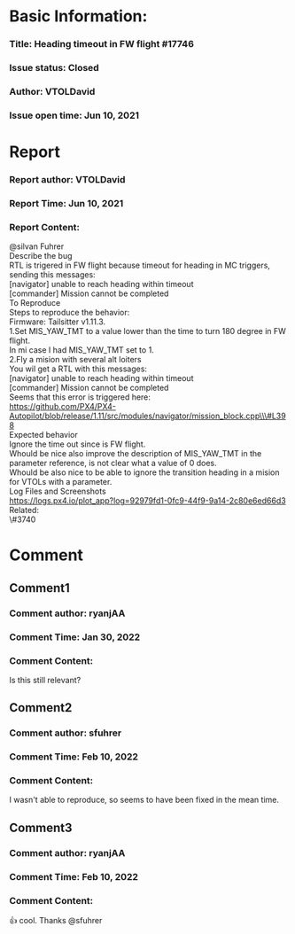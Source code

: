 # Basic Information:
### Title:  Heading timeout in FW flight #17746 
### Issue status: Closed
### Author: VTOLDavid
### Issue open time: Jun 10, 2021
# Report
### Report author: VTOLDavid
### Report Time: Jun 10, 2021
### Report Content:   
@silvan Fuhrer    
Describe the bug    
RTL is trigered in FW flight because timeout for heading in MC triggers, sending this messages:    
[navigator] unable to reach heading within timeout    
[commander] Mission cannot be completed  
To Reproduce    
Steps to reproduce the behavior:    
Firmware: Tailsitter v1.11.3.  
1.Set MIS_YAW_TMT to a value lower than the time to turn 180 degree in FW flight.    
In mi case I had MIS_YAW_TMT set to 1.  
2.Fly a mision with several alt loiters  
You wil get a RTL with this messages:    
[navigator] unable to reach heading within timeout    
[commander] Mission cannot be completed  
Seems that this error is triggered here:    
https://github.com/PX4/PX4-Autopilot/blob/release/1.11/src/modules/navigator/mission_block.cpp\\\#L398  
Expected behavior    
Ignore the time out since is FW flight.    
Whould be nice also improve the description of MIS_YAW_TMT in the parameter reference, is not clear what a value of 0 does.    
Whould be also nice to be able to ignore the transition heading in a mision for VTOLs with a parameter.  
Log Files and Screenshots    
https://logs.px4.io/plot_app?log=92979fd1-0fc9-44f9-9a14-2c80e6ed66d3  
Related:    
\\\#3740  

# Comment
## Comment1
### Comment author: ryanjAA
### Comment Time: Jan 30, 2022
### Comment Content:   
Is this still relevant?  

## Comment2
### Comment author: sfuhrer
### Comment Time: Feb 10, 2022
### Comment Content:   
I wasn't able to reproduce, so seems to have been fixed in the mean time.  

## Comment3
### Comment author: ryanjAA
### Comment Time: Feb 10, 2022
### Comment Content:   
👍 cool. Thanks @sfuhrer  
